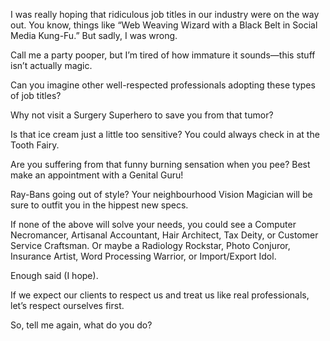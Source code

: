 

I was really hoping that ridiculous job titles in our industry were on the way out. You know, things like
“Web Weaving Wizard with a Black Belt in Social Media Kung-Fu.” But sadly, I was wrong.

Call me a party pooper, but I’m tired of how immature it sounds—this stuff isn’t actually magic. 

Can you imagine other well-respected professionals adopting these types of job titles?

Why not visit a Surgery Superhero to save you from that tumor? 

Is that ice cream just a little too sensitive? You could always check in at the Tooth Fairy. 

Are you suffering from that funny burning sensation when you pee? Best make an appointment with a Genital
Guru! 

Ray-Bans going out of style? Your neighbourhood Vision Magician will be sure to outfit you in the hippest new
specs.

If none of the above will solve your needs, you could see a Computer Necromancer, Artisanal Accountant, Hair
Architect, Tax Deity, or Customer Service Craftsman. Or maybe a Radiology Rockstar, Photo Conjuror, Insurance
Artist, Word Processing Warrior, or Import/Export Idol.

Enough said (I hope).

If we expect our clients to respect us and treat us like real professionals, let’s respect ourselves
first.

So, tell me again, what do you do?
